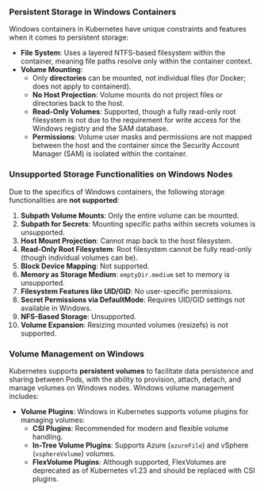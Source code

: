 ### Persistent Storage in Windows Containers

Windows containers in Kubernetes have unique constraints and features when it comes to persistent storage:

- **File System**: Uses a layered NTFS-based filesystem within the container, meaning file paths resolve only within the container context.
- **Volume Mounting**:
  - Only **directories** can be mounted, not individual files (for Docker; does not apply to containerd).
  - **No Host Projection**: Volume mounts do not project files or directories back to the host.
  - **Read-Only Volumes**: Supported, though a fully read-only root filesystem is not due to the requirement for write access for the Windows registry and the SAM database.
  - **Permissions**: Volume user masks and permissions are not mapped between the host and the container since the Security Account Manager (SAM) is isolated within the container.

### Unsupported Storage Functionalities on Windows Nodes

Due to the specifics of Windows containers, the following storage functionalities are **not supported**:

1. **Subpath Volume Mounts**: Only the entire volume can be mounted.
2. **Subpath for Secrets**: Mounting specific paths within secrets volumes is unsupported.
3. **Host Mount Projection**: Cannot map back to the host filesystem.
4. **Read-Only Root Filesystem**: Root filesystem cannot be fully read-only (though individual volumes can be).
5. **Block Device Mapping**: Not supported.
6. **Memory as Storage Medium**: `emptyDir.medium` set to memory is unsupported.
7. **Filesystem Features like UID/GID**: No user-specific permissions.
8. **Secret Permissions via DefaultMode**: Requires UID/GID settings not available in Windows.
9. **NFS-Based Storage**: Unsupported.
10. **Volume Expansion**: Resizing mounted volumes (resizefs) is not supported.

### Volume Management on Windows

Kubernetes supports **persistent volumes** to facilitate data persistence and sharing between Pods, with the ability to provision, attach, detach, and manage volumes on Windows nodes. Windows volume management includes:

- **Volume Plugins**: Windows in Kubernetes supports volume plugins for managing volumes:
  - **CSI Plugins**: Recommended for modern and flexible volume handling.
  - **In-Tree Volume Plugins**: Supports Azure (`azureFile`) and vSphere (`vsphereVolume`) volumes.
  - **FlexVolume Plugins**: Although supported, FlexVolumes are deprecated as of Kubernetes v1.23 and should be replaced with CSI plugins.

